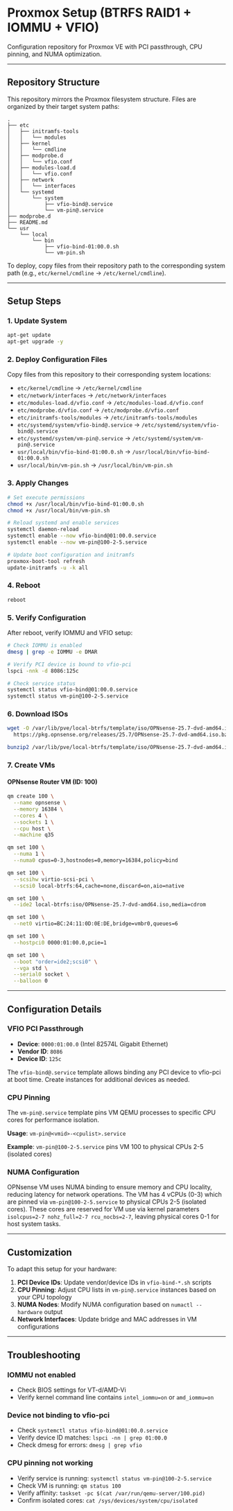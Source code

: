 # Proxmox Setup (BTRFS RAID1 + IOMMU + VFIO)

Configuration repository for Proxmox VE with PCI passthrough, CPU pinning, and NUMA optimization.

---

## Repository Structure

This repository mirrors the Proxmox filesystem structure. Files are organized by their target system paths:

```
.
├── etc
│   ├── initramfs-tools
│   │   └── modules
│   ├── kernel
│   │   └── cmdline
│   ├── modprobe.d
│   │   └── vfio.conf
│   ├── modules-load.d
│   │   └── vfio.conf
│   ├── network
│   │   └── interfaces
│   └── systemd
│       └── system
│           ├── vfio-bind@.service
│           └── vm-pin@.service
├── modprobe.d
├── README.md
└── usr
    └── local
        └── bin
            ├── vfio-bind-01:00.0.sh
            └── vm-pin.sh
```

To deploy, copy files from their repository path to the corresponding system path (e.g., `etc/kernel/cmdline` → `/etc/kernel/cmdline`).

---

## Setup Steps

### 1. Update System

```bash
apt-get update
apt-get upgrade -y
```

### 2. Deploy Configuration Files

Copy files from this repository to their corresponding system locations:

* `etc/kernel/cmdline` → `/etc/kernel/cmdline`
* `etc/network/interfaces` → `/etc/network/interfaces`
* `etc/modules-load.d/vfio.conf` → `/etc/modules-load.d/vfio.conf`
* `etc/modprobe.d/vfio.conf` → `/etc/modprobe.d/vfio.conf`
* `etc/initramfs-tools/modules` → `/etc/initramfs-tools/modules`
* `etc/systemd/system/vfio-bind@.service` → `/etc/systemd/system/vfio-bind@.service`
* `etc/systemd/system/vm-pin@.service` → `/etc/systemd/system/vm-pin@.service`
* `usr/local/bin/vfio-bind-01:00.0.sh` → `/usr/local/bin/vfio-bind-01:00.0.sh`
* `usr/local/bin/vm-pin.sh` → `/usr/local/bin/vm-pin.sh`

### 3. Apply Changes

```bash
# Set execute permissions
chmod +x /usr/local/bin/vfio-bind-01:00.0.sh
chmod +x /usr/local/bin/vm-pin.sh

# Reload systemd and enable services
systemctl daemon-reload
systemctl enable --now vfio-bind@01:00.0.service
systemctl enable --now vm-pin@100-2-5.service

# Update boot configuration and initramfs
proxmox-boot-tool refresh
update-initramfs -u -k all
```

### 4. Reboot

```bash
reboot
```

### 5. Verify Configuration

After reboot, verify IOMMU and VFIO setup:

```bash
# Check IOMMU is enabled
dmesg | grep -e IOMMU -e DMAR

# Verify PCI device is bound to vfio-pci
lspci -nnk -d 8086:125c

# Check service status
systemctl status vfio-bind@01:00.0.service
systemctl status vm-pin@100-2-5.service
```

### 6. Download ISOs

```bash
wget -O /var/lib/pve/local-btrfs/template/iso/OPNsense-25.7-dvd-amd64.iso.bz2 \
  https://pkg.opnsense.org/releases/25.7/OPNsense-25.7-dvd-amd64.iso.bz2

bunzip2 /var/lib/pve/local-btrfs/template/iso/OPNsense-25.7-dvd-amd64.iso.bz2
```

### 7. Create VMs

#### OPNsense Router VM (ID: 100)

```bash
qm create 100 \
  --name opnsense \
  --memory 16384 \
  --cores 4 \
  --sockets 1 \
  --cpu host \
  --machine q35

qm set 100 \
  --numa 1 \
  --numa0 cpus=0-3,hostnodes=0,memory=16384,policy=bind

qm set 100 \
  --scsihw virtio-scsi-pci \
  --scsi0 local-btrfs:64,cache=none,discard=on,aio=native

qm set 100 \
  --ide2 local-btrfs:iso/OPNsense-25.7-dvd-amd64.iso,media=cdrom

qm set 100 \
  --net0 virtio=BC:24:11:0D:0E:DE,bridge=vmbr0,queues=6

qm set 100 \
  --hostpci0 0000:01:00.0,pcie=1

qm set 100 \
  --boot "order=ide2;scsi0" \
  --vga std \
  --serial0 socket \
  --balloon 0
```

---

## Configuration Details

### VFIO PCI Passthrough

- **Device**: `0000:01:00.0` (Intel 82574L Gigabit Ethernet)
- **Vendor ID**: `8086`
- **Device ID**: `125c`

The `vfio-bind@.service` template allows binding any PCI device to vfio-pci at boot time. Create instances for additional devices as needed.

### CPU Pinning

The `vm-pin@.service` template pins VM QEMU processes to specific CPU cores for performance isolation.

**Usage**: `vm-pin@<vmid>-<cpulist>.service`

**Example**: `vm-pin@100-2-5.service` pins VM 100 to physical CPUs 2-5 (isolated cores)

### NUMA Configuration

OPNsense VM uses NUMA binding to ensure memory and CPU locality, reducing latency for network operations. The VM has 4 vCPUs (0-3) which are pinned via `vm-pin@100-2-5.service` to physical CPUs 2-5 (isolated cores). These cores are reserved for VM use via kernel parameters `isolcpus=2-7 nohz_full=2-7 rcu_nocbs=2-7`, leaving physical cores 0-1 for host system tasks.

---

## Customization

To adapt this setup for your hardware:

1. **PCI Device IDs**: Update vendor/device IDs in `vfio-bind-*.sh` scripts
2. **CPU Pinning**: Adjust CPU lists in `vm-pin@.service` instances based on your CPU topology
3. **NUMA Nodes**: Modify NUMA configuration based on `numactl --hardware` output
4. **Network Interfaces**: Update bridge and MAC addresses in VM configurations

---

## Troubleshooting

### IOMMU not enabled
- Check BIOS settings for VT-d/AMD-Vi
- Verify kernel command line contains `intel_iommu=on` or `amd_iommu=on`

### Device not binding to vfio-pci
- Check `systemctl status vfio-bind@01:00.0.service`
- Verify device ID matches: `lspci -nn | grep 01:00.0`
- Check dmesg for errors: `dmesg | grep vfio`

### CPU pinning not working
- Verify service is running: `systemctl status vm-pin@100-2-5.service`
- Check VM is running: `qm status 100`
- Verify affinity: `taskset -pc $(cat /var/run/qemu-server/100.pid)`
- Confirm isolated cores: `cat /sys/devices/system/cpu/isolated`
